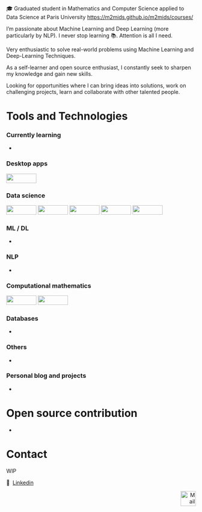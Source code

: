 🎓 Graduated student in Mathematics and Computer Science applied to Data Science at Paris University https://m2mids.github.io/m2mids/courses/

I’m passionate about Machine Learning and Deep Learning (more particularly by NLP). I never stop learning 📚. Attention is all I need.

Very enthusiastic to solve real-world problems using Machine Learning and Deep-Learning Techniques.

As a self-learner and open source enthusiast, I constantly seek to sharpen my knowledge and gain new skills.

Looking for opportunities where I can bring ideas into solutions, work on challenging projects, learn and collaborate with other talented people.

# Tools and Technologies

### Currently learning

-

### Desktop apps

<img src="https://img.shields.io/badge/Visual_Studio_Code-0078D4?style=for-the-badge&logo=visual%20studio%20code&logoColor=white" height="25px"  width="80px">

### Data science

<img src="https://img.shields.io/badge/Python-3776AB?style=for-the-badge&logo=python&logoColor=white" height="25px"  width="80px"> <img src="https://img.shields.io/badge/Numpy-777BB4?style=for-the-badge&logo=numpy&logoColor=white" height="25px" width="80px"> <img src="https://img.shields.io/badge/Pandas-2C2D72?style=for-the-badge&logo=pandas&logoColor=white" height="25px"  width="80px"> <img src="https://img.shields.io/badge/scikit_learn-F7931E?style=for-the-badge&logo=scikit-learn&logoColor=white" height="25px"  width="80px">  <img src="https://img.shields.io/badge/Colab-F9AB00?style=for-the-badge&logo=googlecolab&color=525252" height="25px"  width="80px">

### ML / DL

-

### NLP

-

### Computational mathematics

<img src="https://img.shields.io/badge/Python-3776AB?style=for-the-badge&logo=python&logoColor=white" height="25px" width="80px"> <img src="https://img.shields.io/badge/Numpy-777BB4?style=for-the-badge&logo=numpy&logoColor=white" height="25px"  width="80px"> 

### Databases

-

### Others

- 

### Personal blog and projects 

-

# Open source contribution

- 

# Contact 

WIP

💼 &nbsp;[Linkedin](https://www.linkedin.com/in/mohamed-amine-bousahih/)

<p align="right">
  <a href="mailto:m.bousahih@gmail.com" class="fancybox" ><img src="https://user-images.githubusercontent.com/63207451/97303543-cec3e500-185a-11eb-8adc-c1364e2054a9.png" title="Mail" width="40" height="40"></a>
</p>
